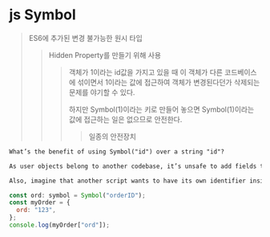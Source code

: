# js Symbol

> ES6에 추가된 변경 불가능한 원시 타입
>
> > Hidden Property를 만들기 위해 사용
> >
> > > 객체가 1이라는 id값을 가지고 있을 때 이 객체가 다른 코드베이스에 섞이면서 1이라는 값에 접근하여 객체가 변경된다던가 삭제되는 문제를 야기할 수 있다.
> > >
> > > 하지만 Symbol(1)이라는 키로 만들어 놓으면 Symbol(1)이라는 값에 접근하는 일은 없으므로 안전한다.
> > >
> > > > 일종의 안전장치

```txt
What’s the benefit of using Symbol("id") over a string "id"?

As user objects belong to another codebase, it’s unsafe to add fields to them, since we might affect pre-defined behavior in that other codebase. However, symbols cannot be accessed accidentally. The third-party code won’t be aware of newly defined symbols, so it’s safe to add symbols to the user objects.

Also, imagine that another script wants to have its own identifier inside user, for its own purposes.
```

```js
const ord: symbol = Symbol("orderID");
const myOrder = {
  ord: "123",
};
console.log(myOrder["ord"]);
```

